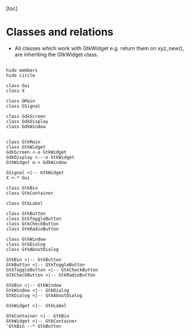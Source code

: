 [toc]

# Classes and relations
* All classes which work with GtkWidget e.g. return them on xyz_new(), are inheriting the GtkWidget class.

```plantuml

hide members
hide circle

class Gui
class X

class GMain
class GSignal

class GdkScreen
class GdkDisplay
class GdkWindow


class GtkMain
class GtkWidget
GdkScreen <-o GtkWidget
GdkDisplay <---o GtkWidget
GtkWidget o-> GdkWindow

GSignal <|-- GtkWidget
X <-* Gui

class GtkBin
class GtkContainer

class GtkLabel

class GtkButton
class GtkToggleButton
class GtkCheckButton
class GtkRadioButton

class GtkWindow
class GtkDialog
class GtkAboutDialog

GtkBin <|-- GtkButton
GtkButton <|-- GtkToggleButton
GtkToggleButton <|-- GtkCheckButton
GtkCheckButton <|-- GtkRadioButton

GtkBin <|-- GtkWindow
GtkWindow <|-- GtkDialog
GtkDialog <|-- GtkAboutDialog

GtkWidget <|-- GtkLabel

GtkContainer <|-- GtkBin
GtkWidget <|-- GtkContainer
'GtkBin --* GtkButton

```
